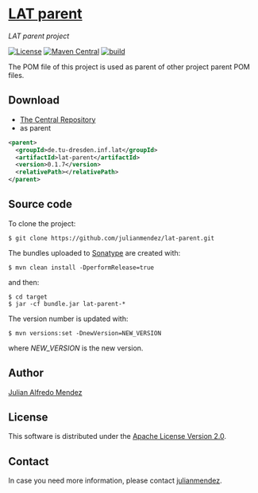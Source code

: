 # [LAT parent](https://julianmendez.github.io/lat-parent/)
*LAT parent project*

[![License](https://img.shields.io/badge/License-Apache%202.0-blue.svg)][license]
[![Maven Central](https://img.shields.io/maven-central/v/de.tu-dresden.inf.lat/lat-parent.svg?label=Maven%20Central)][maven-central]
[![build](https://github.com/julianmendez/lat-parent/workflows/Java%20CI/badge.svg)][build-status]

The POM file of this project is used as parent of other project parent POM files.


## Download

* [The Central Repository][central-repository]
* as parent

```xml
<parent>
  <groupId>de.tu-dresden.inf.lat</groupId>
  <artifactId>lat-parent</artifactId>
  <version>0.1.7</version>
  <relativePath></relativePath>
</parent>
```


## Source code

To clone the project:

```
$ git clone https://github.com/julianmendez/lat-parent.git
```

The bundles uploaded to [Sonatype][sonatype] are created with:

```
$ mvn clean install -DperformRelease=true
```

and then:

```
$ cd target
$ jar -cf bundle.jar lat-parent-*
```

The version number is updated with:

```
$ mvn versions:set -DnewVersion=NEW_VERSION
```

where *NEW_VERSION* is the new version.


## Author

[Julian Alfredo Mendez][author]


## License

This software is distributed under the [Apache License Version 2.0][license].


## Contact

In case you need more information, please contact [julianmendez][author].

[author]: https://julianmendez.github.io
[license]: https://www.apache.org/licenses/LICENSE-2.0.txt
[maven-central]: https://search.maven.org/artifact/de.tu-dresden.inf.lat/lat-parent
[build-status]: https://github.com/julianmendez/lat-parent/actions
[central-repository]: https://repo1.maven.org/maven2/de/tu-dresden/inf/lat/lat-parent/
[sonatype]: https://oss.sonatype.org



